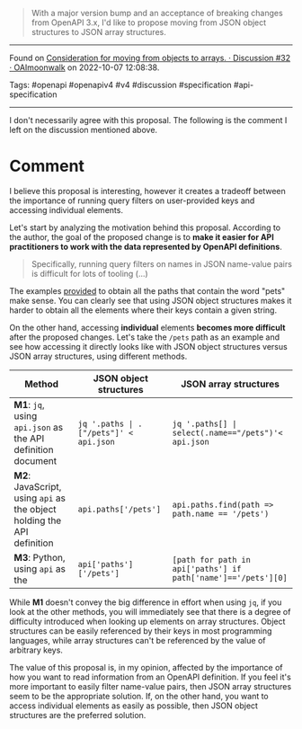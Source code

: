 > With a major version bump and an acceptance of breaking changes from OpenAPI 3.x, I'd like to propose moving from JSON object structures to JSON array structures.

---
Found on [Consideration for moving from objects to arrays. · Discussion #32 · OAImoonwalk](https://github.com/OAI/moonwalk/discussions/32) on 2022-10-07 12:08:38.

Tags: #openapi #openapiv4 #v4 #discussion #specification #api-specification 

----

I don't necessarily agree with this proposal. The following is the comment I left on the discussion mentioned above.

# Comment

I believe this proposal is interesting, however it creates a tradeoff between the importance of running query filters on user-provided keys and accessing individual elements.

Let's start by analyzing the motivation behind this proposal. According to the author, the goal of the proposed change is to **make it easier for API practitioners to work with the data represented by OpenAPI definitions**.

> Specifically, running query filters on names in JSON name-value pairs is difficult for lots of tooling (...)

The examples [provided](https://github.com/OAI/moonwalk/discussions/32#discussioncomment-3818053) to obtain all the paths that contain the word "pets" make sense. You can clearly see that using JSON object structures makes it harder to obtain all the elements where their keys contain a given string.

On the other hand, accessing **individual** elements **becomes more difficult** after the proposed changes. Let's take the `/pets` path as an example and see how accessing it directly looks like with JSON object structures versus JSON array structures, using different methods.

| Method | JSON object structures | JSON array structures |
| - | - | - |
| **M1**: `jq`, using `api.json` as the API definition document| `jq '.paths \| .["/pets"]' < api.json` | `jq '.paths[] \| select(.name=="/pets")'< api.json` 
| **M2**: JavaScript, using `api` as the object holding the API definition | `api.paths['/pets']`| `api.paths.find(path => path.name == '/pets')` |
| **M3**: Python, using `api` as the | `api['paths']['/pets']` | `[path for path in api['paths'] if path['name']=='/pets'][0]` |

While **M1** doesn't convey the big difference in effort when using `jq`, if you look at the other methods, you will immediately see that there is a degree of difficulty introduced when looking up elements on array structures. Object structures can be easily referenced by their keys in most programming languages, while array structures can't be referenced by the value of arbitrary keys.

The value of this proposal is, in my opinion, affected by the importance of how you want to read information from an OpenAPI definition. If you feel it's more important to easily filter name-value pairs, then JSON array structures seem to be the appropriate solution. If, on the other hand, you want to access individual elements as easily as possible, then JSON object structures are the preferred solution.
